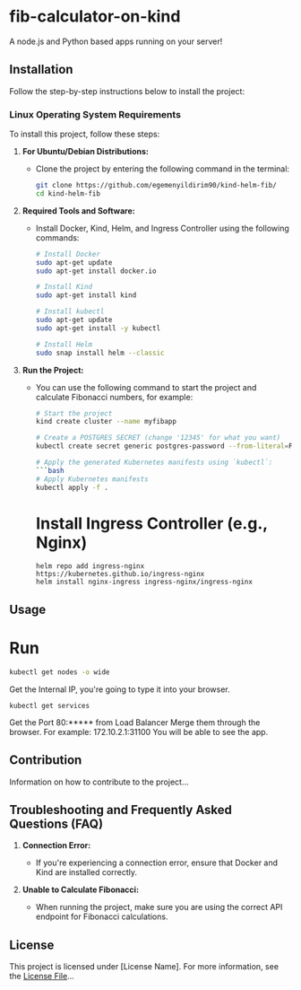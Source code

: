 # fib-calculator-on-kind

A node.js and Python based apps running on your server!

## Installation

Follow the step-by-step instructions below to install the project:

### Linux Operating System Requirements

To install this project, follow these steps:

1. **For Ubuntu/Debian Distributions:**
   - Clone the project by entering the following command in the terminal:
     ```bash
     git clone https://github.com/egemenyildirim90/kind-helm-fib/
     cd kind-helm-fib
     ```

2. **Required Tools and Software:**
   - Install Docker, Kind, Helm, and Ingress Controller using the following commands:
     ```bash
     # Install Docker
     sudo apt-get update
     sudo apt-get install docker.io

     # Install Kind
     sudo apt-get install kind

     # Install kubectl
     sudo apt-get update
     sudo apt-get install -y kubectl

     # Install Helm
     sudo snap install helm --classic

3. **Run the Project:**
   - You can use the following command to start the project and calculate Fibonacci numbers, for example:
     ```bash
     # Start the project
     kind create cluster --name myfibapp
     
     # Create a POSTGRES SECRET (change '12345' for what you want)
     kubectl create secret generic postgres-password --from-literal=POSTGRES_PASSWORD=12345
     
     # Apply the generated Kubernetes manifests using `kubectl`:
     ```bash
     # Apply Kubernetes manifests
     kubectl apply -f .
     ```
     # Install Ingress Controller (e.g., Nginx)
     ```
     helm repo add ingress-nginx https://kubernetes.github.io/ingress-nginx
     helm install nginx-ingress ingress-nginx/ingress-nginx
     ```

## Usage
# Run
```bash
kubectl get nodes -o wide
```
Get the Internal IP, you're going to type it into your browser. 
```
kubectl get services
```
Get the Port 80:***** from Load Balancer
Merge them through the browser. For example: 172.10.2.1:31100
You will be able to see the app.

## Contribution

Information on how to contribute to the project...

## Troubleshooting and Frequently Asked Questions (FAQ)

1. **Connection Error:**
   - If you're experiencing a connection error, ensure that Docker and Kind are installed correctly.

2. **Unable to Calculate Fibonacci:**
   - When running the project, make sure you are using the correct API endpoint for Fibonacci calculations.

## License

This project is licensed under [License Name]. For more information, see the [License File](LICENSE)...
